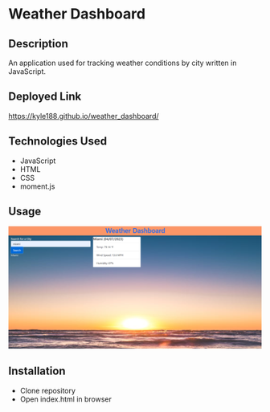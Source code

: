 # Weather Dashboard

## Description

An application used for tracking weather conditions by city written in JavaScript.

## Deployed Link

https://kyle188.github.io/weather_dashboard/

## Technologies Used

* JavaScript
* HTML
* CSS
* moment.js

## Usage

![demo](./assets/weather-dashboard-screenshot.png)

## Installation

* Clone repository
* Open index.html in browser